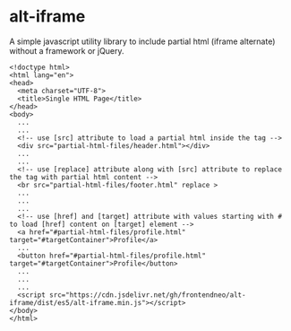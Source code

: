 # alt-iframe
A simple javascript utility library to include partial html (iframe alternate) without a framework or jQuery.

    <!doctype html>
    <html lang="en">
    <head>
      <meta charset="UTF-8">
      <title>Single HTML Page</title>
    </head>
    <body>
      ...
      ...
      <!-- use [src] attribute to load a partial html inside the tag -->
      <div src="partial-html-files/header.html"></div>
      ...
      ...
      <!-- use [replace] attribute along with [src] attribute to replace the tag with partial html content -->
      <br src="partial-html-files/footer.html" replace >
      ...
      ...
      ...
      <!-- use [href] and [target] attribute with values starting with # to load [href] content on [target] element -->
      <a href="#partial-html-files/profile.html" target="#targetContainer">Profile</a>
      ...
      <button href="#partial-html-files/profile.html" target="#targetContainer">Profile</button>
      ...
      ...
      ...
      <script src="https://cdn.jsdelivr.net/gh/frontendneo/alt-iframe/dist/es5/alt-iframe.min.js"></script>
    </body>
    </html>